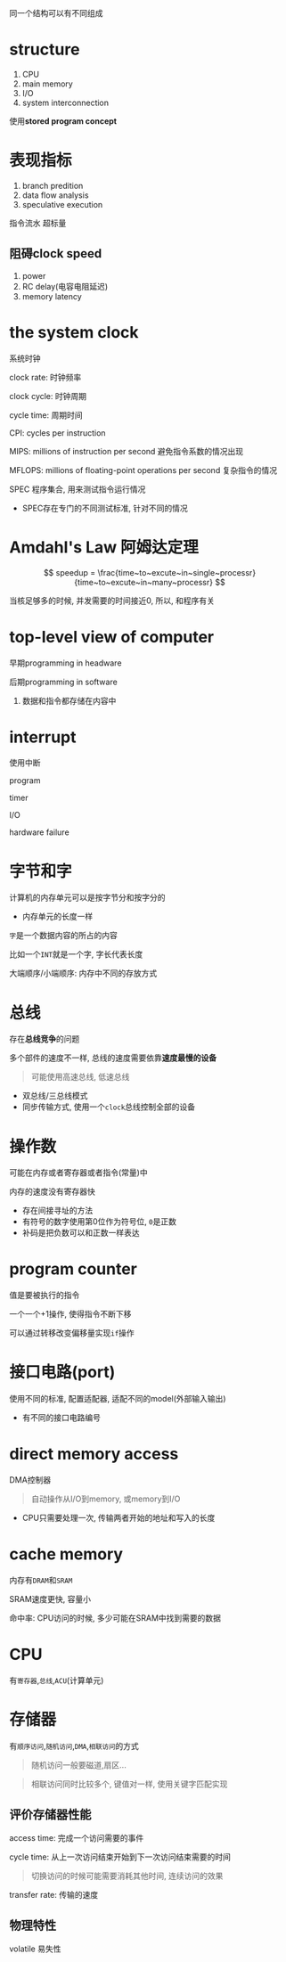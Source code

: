 同一个结构可以有不同组成



# structure

1. CPU
2. main memory
3. I/O
4. system interconnection



使用**stored program concept**



# 表现指标

1. branch predition
2. data flow analysis
3. speculative execution



指令流水 超标量



## 阻碍clock speed

1. power
2. RC delay(电容电阻延迟)
3. memory latency



# the system clock

系统时钟



clock rate: 时钟频率

clock cycle: 时钟周期

cycle time: 周期时间



CPI: cycles per instruction

MIPS: millions of instruction per second 避免指令系数的情况出现

MFLOPS: millions of floating-point operations per second 复杂指令的情况



SPEC 程序集合, 用来测试指令运行情况

* SPEC存在专门的不同测试标准, 针对不同的情况



# Amdahl's Law 阿姆达定理

$$
speedup = \frac{time~to~excute~in~single~processr}{time~to~excute~in~many~processr}
$$

当核足够多的时候, 并发需要的时间接近0, 所以, 和程序有关



# top-level view of computer

早期programming in headware



后期programming in software

1. 数据和指令都存储在内容中



# interrupt

使用中断

program

timer

I/O

hardware failure



# 字节和字

计算机的内存单元可以是按字节分和按字分的

* 内存单元的长度一样



`字`是一个数据内容的所占的内容

比如一个`INT`就是一个字, 字长代表长度



大端顺序/小端顺序: 内存中不同的存放方式



# 总线

存在**总线竞争**的问题

多个部件的速度不一样, 总线的速度需要依靠**速度最慢的设备**

> 可能使用高速总线, 低速总线



* 双总线/三总线模式
* 同步传输方式, 使用一个`clock`总线控制全部的设备



# 操作数

可能在内存或者寄存器或者指令(常量)中

内存的速度没有寄存器快



* 存在间接寻址的方法
* 有符号的数字使用第0位作为符号位, `0`是正数
* 补码是把负数可以和正数一样表达



# program counter

值是要被执行的指令

一个一个+1操作, 使得指令不断下移



可以通过转移改变偏移量实现`if`操作



# 接口电路(port)

使用不同的标准, 配置适配器, 适配不同的model(外部输入输出)

* 有不同的接口电路编号



# direct memory access

DMA控制器

> 自动操作从I/O到memory, 或memory到I/O

* CPU只需要处理一次, 传输两者开始的地址和写入的长度



# cache memory

内存有`DRAM`和`SRAM`

SRAM速度更快, 容量小

命中率: CPU访问的时候, 多少可能在SRAM中找到需要的数据



# CPU

有`寄存器`,`总线`,`ACU`(计算单元)



# 存储器

有`顺序访问`,`随机访问`,`DMA`,`相联访问`的方式

> 随机访问一般要磁道,扇区...

> 相联访问同时比较多个, 键值对一样, 使用关键字匹配实现



## 评价存储器性能

access time: 完成一个访问需要的事件

cycle time: 从上一次访问结束开始到下一次访问结束需要的时间

> 切换访问的时候可能需要消耗其他时间, 连续访问的效果

transfer rate: 传输的速度



## 物理特性

volatile 易失性
